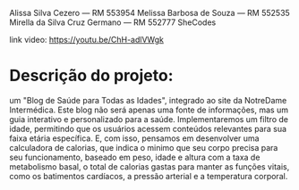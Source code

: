 Alissa Silva Cezero — RM 553954 
Melissa Barbosa de Souza — RM 552535 
Mirella da Silva Cruz Germano — RM 552777 
SheCodes

link video: https://youtu.be/ChH-adlVWgk

# Descrição do projeto: 

um "Blog de Saúde para Todas as Idades", integrado ao site da NotreDame Intermédica. 
Este blog não será apenas uma fonte de informações, mas um guia interativo e personalizado para a saúde. 
Implementaremos um filtro de idade, permitindo que os usuários acessem conteúdos relevantes para sua 
faixa etária específica. E, com isso, pensamos em desenvolver uma calculadora de calorias, que indica o minimo 
que seu corpo precisa para seu funcionamento, baseado em peso, idade e altura com a taxa de metabolismo basal, o total de calorias gastas para manter as funções vitais, como os batimentos cardíacos, a pressão arterial e a temperatura corporal.



